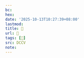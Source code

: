```yaml
---
bc:
hex:
date: '2025-10-13T10:27:39+08:00'
lastmod:
title: 􅈹
url: 􅈹
tags: [𩋿]
src: DCCV
note:
---
```

